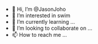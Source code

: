 - 👋 Hi, I’m @JasonJoho
- 👀 I’m interested in swim
- 🌱 I’m currently learning ...
- 💞️ I’m looking to collaborate on ...
- 📫 How to reach me ...

<!---
JasonJoho/JasonJoho is a ✨ special ✨ repository because its `README.md` (this file) appears on your GitHub profile.
You can click the Preview link to take a look at your changes.
--->
